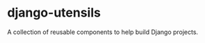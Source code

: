 django-utensils
===============

A collection of reusable components to help build Django projects.
